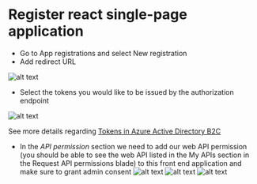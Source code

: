 # Register react single-page application

- Go to App registrations and select New registration
- Add redirect URL 

![alt text](https://github.com/brigitapop/azure-b2c-authentication/blob/main/1-register-client-add-redirect-uri.png?raw=true)

- Select the tokens you would like to be issued by the authorization endpoint

![alt text](https://github.com/brigitapop/azure-b2c-authentication/blob/main/2-register-client-add-token.png)

See more details regarding [Tokens in Azure Active Directory B2C](https://docs.microsoft.com/en-us/azure/active-directory-b2c/tokens-overview)


- In the _API permission_ section we need to add our web API permission (you should be able to see the web API listed in the My APIs section in the Request API permissions blade) to this front end application and make sure to grant admin consent
![alt text](https://github.com/brigitapop/azure-b2c-authentication/blob/main/3-register-client-api-permission.png)
![alt text](https://github.com/brigitapop/azure-b2c-authentication/blob/main/4-register-client-api-permission.png)
![alt text](https://github.com/brigitapop/azure-b2c-authentication/blob/main/5-register-client-api-permission.png)

